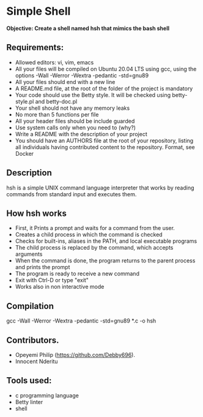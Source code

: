 # Simple Shell

**Objective: Create a shell named hsh that mimics the bash shell**

## Requirements:

* Allowed editors: vi, vim, emacs
* All your files will be compiled on Ubuntu 20.04 LTS using gcc, using the options -Wall -Werror -Wextra -pedantic -std=gnu89
* All your files should end with a new line
* A README.md file, at the root of the folder of the project is mandatory
* Your code should use the Betty style. It will be checked using betty-style.pl and betty-doc.pl
* Your shell should not have any memory leaks
* No more than 5 functions per file
* All your header files should be include guarded
* Use system calls only when you need to (why?)
* Write a README with the description of your project
* You should have an AUTHORS file at the root of your repository, listing all individuals having contributed content to the repository. Format, see Docker

## Description
hsh is a simple UNIX command language interpreter that works by  reading commands from standard input and executes them.

## How hsh works

* First, it Prints a prompt and waits for a command from the user.
* Creates a child process in which the command is checked
* Checks for built-ins, aliases in the PATH, and local executable programs
* The child process is replaced by the command, which accepts arguments
* When the command is done, the program returns to the parent process and prints the prompt
* The program is ready to receive a new command
* Exit with Ctrl-D or type "exit" 
* Works also in non interactive mode

## Compilation

gcc -Wall -Werror -Wextra -pedantic -std=gnu89 *.c -o hsh

## Contributors.
* Opeyemi Philip (https://github.com/Debby696).
* Innocent Nderitu

## Tools used:
* c programming language
* Betty linter
* shell
